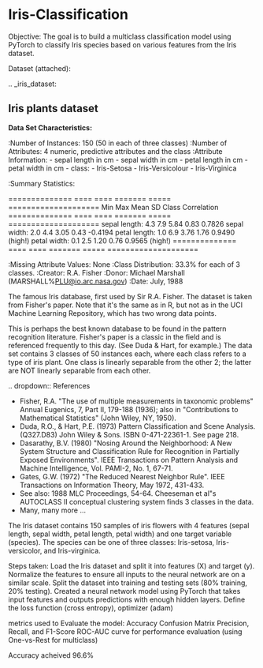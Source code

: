 # Iris-Classification
Objective:
The goal is to build a multiclass classification model using PyTorch to classify Iris species based on various features from the Iris dataset.

Dataset (attached):

.. _iris_dataset:

Iris plants dataset
--------------------

**Data Set Characteristics:**

:Number of Instances: 150 (50 in each of three classes)
:Number of Attributes: 4 numeric, predictive attributes and the class
:Attribute Information:
    - sepal length in cm
    - sepal width in cm
    - petal length in cm
    - petal width in cm
    - class:
            - Iris-Setosa
            - Iris-Versicolour
            - Iris-Virginica

:Summary Statistics:

============== ==== ==== ======= ===== ====================
                Min  Max   Mean    SD   Class Correlation
============== ==== ==== ======= ===== ====================
sepal length:   4.3  7.9   5.84   0.83    0.7826
sepal width:    2.0  4.4   3.05   0.43   -0.4194
petal length:   1.0  6.9   3.76   1.76    0.9490  (high!)
petal width:    0.1  2.5   1.20   0.76    0.9565  (high!)
============== ==== ==== ======= ===== ====================

:Missing Attribute Values: None
:Class Distribution: 33.3% for each of 3 classes.
:Creator: R.A. Fisher
:Donor: Michael Marshall (MARSHALL%PLU@io.arc.nasa.gov)
:Date: July, 1988

The famous Iris database, first used by Sir R.A. Fisher. The dataset is taken
from Fisher's paper. Note that it's the same as in R, but not as in the UCI
Machine Learning Repository, which has two wrong data points.

This is perhaps the best known database to be found in the
pattern recognition literature.  Fisher's paper is a classic in the field and
is referenced frequently to this day.  (See Duda & Hart, for example.)  The
data set contains 3 classes of 50 instances each, where each class refers to a
type of iris plant.  One class is linearly separable from the other 2; the
latter are NOT linearly separable from each other.

.. dropdown:: References

  - Fisher, R.A. "The use of multiple measurements in taxonomic problems"
    Annual Eugenics, 7, Part II, 179-188 (1936); also in "Contributions to
    Mathematical Statistics" (John Wiley, NY, 1950).
  - Duda, R.O., & Hart, P.E. (1973) Pattern Classification and Scene Analysis.
    (Q327.D83) John Wiley & Sons.  ISBN 0-471-22361-1.  See page 218.
  - Dasarathy, B.V. (1980) "Nosing Around the Neighborhood: A New System
    Structure and Classification Rule for Recognition in Partially Exposed
    Environments".  IEEE Transactions on Pattern Analysis and Machine
    Intelligence, Vol. PAMI-2, No. 1, 67-71.
  - Gates, G.W. (1972) "The Reduced Nearest Neighbor Rule".  IEEE Transactions
    on Information Theory, May 1972, 431-433.
  - See also: 1988 MLC Proceedings, 54-64.  Cheeseman et al"s AUTOCLASS II
    conceptual clustering system finds 3 classes in the data.
  - Many, many more ...


The Iris dataset contains 150 samples of iris flowers with 4 features (sepal length, sepal width, petal length, petal width) and one target variable (species). The species can be one of three classes: Iris-setosa, Iris-versicolor, and Iris-virginica.

Steps taken:
Load the Iris dataset and split it into features (X) and target (y).
Normalize the features to ensure all inputs to the neural network are on a similar scale.
Split the dataset into training and testing sets (80% training, 20% testing).
Created a neural network model using PyTorch that takes input features and outputs predictions with enough hidden layers.
Define the loss function (cross entropy), optimizer (adam)

metrics used to Evaluate the model:
Accuracy
Confusion Matrix
Precision, Recall, and F1-Score
ROC-AUC curve for performance evaluation (using One-vs-Rest for multiclass)

Accuracy acheived 96.6%
